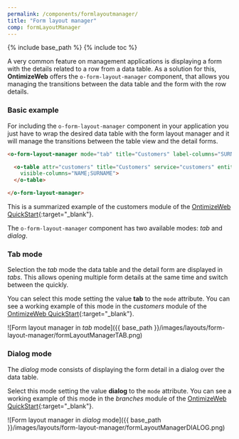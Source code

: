 ```yaml
---
permalink: /components/formlayoutmanager/
title: "Form layout manager"
comp: formLayoutManager
---
```


{% include base_path %}
{% include toc %}

A very common feature on management applications is displaying a form with the details related to a row from a data table. As a solution for this, **OntimizeWeb** offers the `o-form-layout-manager` component, that allows you managing the transitions between the data table and the form with the row details.

### Basic example
For including the `o-form-layout-manager` component in your application you just have to wrap the desired data table with the form layout manager and it will manage the transitions between the table view and the detail forms.

```html
<o-form-layout-manager mode="tab" title="Customers" label-columns="SURNAME;NAME" separator=",">

  <o-table attr="customers" title="Customers" service="customers" entity="customer" keys="CUSTOMERID" columns="CUSTOMERID;NAME;SURNAME"
    visible-columns="NAME;SURNAME">
  </o-table>

</o-form-layout-manager>
```

This is a summarized example of the customers module of the [OntimizeWeb QuickStart](https://try.imatia.com/ontimizeweb/quickstart/main/customers){:target="_blank"}.

The `o-form-layout-manager`  component has two available modes: *tab* and *dialog*.

### Tab mode
Selection the *tab* mode the data table and the detail form are displayed in *tabs*. This allows opening multiple form details at the same time and switch between the quickly.

You can select this mode setting the value **tab** to the `mode` attribute. You can see a working example of this mode in the *customers* module of the [OntimizeWeb QuickStart](https://try.imatia.com/ontimizeweb/quickstart/main/customers){:target="_blank"}.

![Form layout manager in *tab* mode]({{ base_path }}/images/layouts/form-layout-manager/formLayoutManagerTAB.png)

### Dialog mode
The *dialog* mode consists of displaying the form detail in a dialog over the data table.

Select this mode setting the value **dialog** to the `mode` attribute. You can see a working example of this mode in the *branches* module of the [OntimizeWeb QuickStart](https://try.imatia.com/ontimizeweb/quickstart/main/branches){:target="_blank"}.

![Form layout manager in *dialog* mode]({{ base_path }}/images/layouts/form-layout-manager/formLayoutManagerDIALOG.png)
